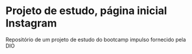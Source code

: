 # Projeto de estudo, página inicial Instagram

Repositório de um projeto de estudo do bootcamp impulso fornecido pela DIO
